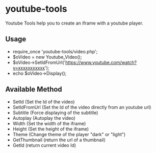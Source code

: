 # youtube-tools

Youtube Tools help you to create an iframe with a youtube player.

## Usage

 * require_once 'youtube-tools/video.php';
 * $oVideo = new Youtube_Video();
 * $oVideo->SetIdFromUrl('https://www.youtube.com/watch?v=xxxxxxxxxxx');
 * echo $oVideo->Display();

## Available Method

 * SetId (Set the Id of the video)
 * SetIdFromUrl (Set the Id of the video directly from an youtube url)
 * Subtitle (Force displaying of the subtitle)
 * Autoplay (Autoplay the video)
 * Width (Set the width of the iframe)
 * Height (Set the height of the iframe)
 * Theme (Change theme of the player "dark" or "light")
 * GetThumbnail (return the url of a thumbnail)
 * GetId (return current video Id)
